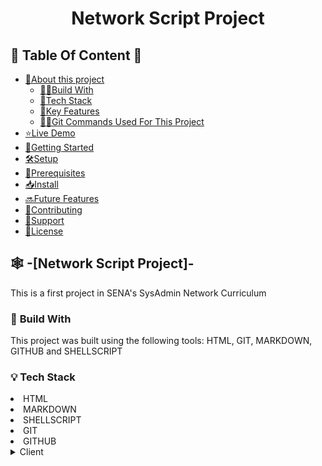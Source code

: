 <a name="readme-top"></a>

<div align="center">

<h1><b>Network Script Project</b>

</div>

## 💾 **Table Of Content** 💾
- [📝About this project](#about-project)
    - [👷‍♂️Build With](#built-with)
    - [🤖Tech Stack](#tech-stack)
    - [🔑Key Features](#key-features)
    - [👨‍💻Git Commands Used For This Project](#commands)
- [⭐Live Demo](#live-demo)
- [🏁Getting Started](#getting-started)
- [🛠️Setup](#setup)
- [🧾Prerequisites](#prerequisites)
- [📥Install](#install)
- [🔜Future Features](#future-features)
- [🙌Contributing](#contributing)
- [💪Support](#support)
- [📝License](#license)

## 🕸️ **-[Network Script Project]-**<a name="about-project"></a>

This is a first project in SENA's SysAdmin Network Curriculum

### 🧱 **Build With** <a name="build-with"></a>

<p>
This project was built using the following tools:
HTML, GIT, MARKDOWN, GITHUB and SHELLSCRIPT
</p>

### 💡 **Tech Stack** <a name="tech-stack"></a>

<li> HTML </li>
<li> MARKDOWN </li>
<li> SHELLSCRIPT </li>
<li> GIT </li>
<li> GITHUB </li>

<details>
<summary>Client</summary>
    <ul>
    <li><a href="https://www.w3schools.com/html/html_intro.asp">HTML</a></li>
    </ul>

<details>
<summary>Markdown</summary>
<ul>
<li><a href="https://www.markdownguide.org/basic-syntax/">Markdown</a></li>
</ul>
</details>

### 🔐 **Key Features** <a name="key-features"></a>

<p align="left"><a href="#readme-top">Back to top</a></p>

### 📟 **Git Commands Used For This Project** <a name="commands"></a>

-Initialize a new Git repository in a directory:

```sh
git init
```

-Display the current state of the working directory and the staging area in a Git repository:

```sh
git status
```

-To stage changes for the next commit in Git:

```sh
git add or git add . (to add all the changes)
```

-Set your Git username for every repository on your local host:

```sh
git config --global user.name name_here
```

-To set your Git e-mail:

```sh
git config --global user.email email_here
```

-A shortcut to create a new commit in Git with a commit message provided directly on the command line:

```sh
git commit -m *the message that you want to display stating a new change*
```

-Reset the state of the repository in various ways:

```sh
git reset
```

-Add a new remote repository to your Git project:

```sh
git remote add origin https://github.com/username/repository.git
```

-List, create, delete, and manage branches in a Git repository:

```sh
git branch / git branch -M / git branch -d
```

-Upload local repository content to a remote repository (GitHub for example):

```sh
git push -u origin <branch>
```

-If you want to change from a branch to another:

```sh
git checkout <branch>
```

-Shortcut in Git that creates a new branch and switches to it in a single step:

```sh
git checkout -b <branch>
```

-List all the remote repositories associated with the current Git repository along with their URL's:

```sh
git remote -v
```

-Integrate changes from one branch into another:

```sh
git merge <branch>
```

-Display the global Git configuration settings for the current user:

```sh
git config --global --list
```

### ✅ **Getting Started** <a name="getting-started"></a>

To get a local copy up and running follow these steps:

### 🐱 **Prerequisites**

If you want to run this project succesfully you need the following tools:

- [VS Code]
- [Git and Github]
- [Shellscript ]

### 🧑‍💻 **Setup**

Now clone this repository to your desired folder:

```sh
cd Network-Script-JSCR
git clone https://github.com/jzz97/Network-Script-JSCR.git
```
### 📥 **Install**

Install this project with:

```sh
./fivecommandsforwindows.sh
```

###  📋 **Run Test**

To run a test, enter the following command or endpoint:

```sh
python -m unittest test_module.TestClass
```

### ☄️ **Deployment**

You can deploy using your local enviroment

<a href="readme-top">Back to the top</a>

### 🤓☝️ **Author(s)** <a name="Author(s)"></a>

🕵️‍♂️ **Author 1**

Juan Sebastián Cubillos Rodríguez

    GitHub: [@jzz97](https://github.com/jzz97)

🕵️‍♂️ **Author 2**

Juan Sebastián Oviedo Meneses

    GitHub: [@juanoviedo465](https://github.com/juanoviedo465)

### 👾 **Future Features** <a name="future-features"></a>

- **[Nslookup]**
- **[Open ports with nmap]**
- **[Ping to Google]**

### 🤝 **Contributing** <a name="contributing"></a>

All contributions, issues and features request are welcome!

Feel free to check out the [Issues](https://github.com/jzz97/Network-Script-JSCR/issues) page on GitHub and leave your question, comment or request.

### 🌱 **Support**

*Since we just started to learn about programming, this project might look a little bit basic, however, if you find it useful in any way a star would be appreciated!*

### 📄 **License** <a name="license"></a>

This project is released under the [MIT](https://www.mit.edu/~amini/LICENSE.md) license.
